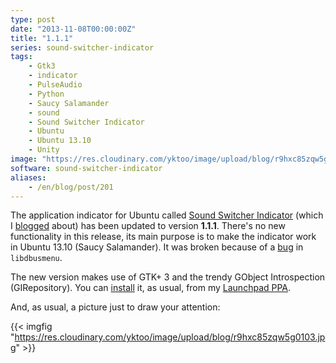```yaml
---
type: post
date: "2013-11-08T00:00:00Z"
title: "1.1.1"
series: sound-switcher-indicator
tags:
    - Gtk3
    - indicator
    - PulseAudio
    - Python
    - Saucy Salamander
    - sound
    - Sound Switcher Indicator
    - Ubuntu
    - Ubuntu 13.10
    - Unity
image: "https://res.cloudinary.com/yktoo/image/upload/blog/r9hxc85zqw5g0103.jpg"
software: sound-switcher-indicator
aliases:
    - /en/blog/post/201
---
```


The application indicator for Ubuntu called [Sound Switcher Indicator](/software/sound-switcher-indicator) (which I [blogged](0178) about) has been updated to version **1.1.1**. There's no new functionality in this release, its main purpose is to make the indicator work in Ubuntu 13.10 (Saucy Salamander). It was broken because of a [bug](https://bugs.launchpad.net/glipper/+bug/1203888) in `libdbusmenu`.

<!--more-->

The new version makes use of GTK+ 3 and the trendy GObject Introspection (GIRepository). You can [install](/software/sound-switcher-indicator) it, as usual, from my [Launchpad PPA](https://launchpad.net/~yktooo/+archive/ppa/).

And, as usual, a picture just to draw your attention:

{{< imgfig "https://res.cloudinary.com/yktoo/image/upload/blog/r9hxc85zqw5g0103.jpg" >}}
